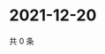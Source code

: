 # 2021-12-20

共 0 条

<!-- BEGIN WEIBO -->
<!-- 最后更新时间 Mon Dec 20 2021 22:00:55 GMT+0800 (China Standard Time) -->

<!-- END WEIBO -->
